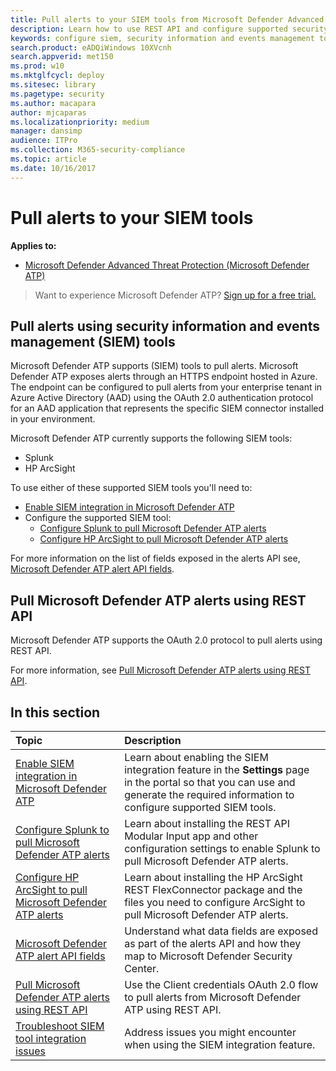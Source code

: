 ```yaml
---
title: Pull alerts to your SIEM tools from Microsoft Defender Advanced Threat Protection
description: Learn how to use REST API and configure supported security information and events management tools to receive and pull alerts.
keywords: configure siem, security information and events management tools, splunk, arcsight, custom indicators, rest api, alert definitions, indicators of compromise
search.product: eADQiWindows 10XVcnh
search.appverid: met150
ms.prod: w10
ms.mktglfcycl: deploy
ms.sitesec: library
ms.pagetype: security
ms.author: macapara
author: mjcaparas
ms.localizationpriority: medium
manager: dansimp
audience: ITPro
ms.collection: M365-security-compliance 
ms.topic: article
ms.date: 10/16/2017
---
```


# Pull alerts to your SIEM tools

**Applies to:**

- [Microsoft Defender Advanced Threat Protection (Microsoft Defender ATP)](https://go.microsoft.com/fwlink/p/?linkid=2069559)

>Want to experience Microsoft Defender ATP? [Sign up for a free trial.](https://www.microsoft.com/en-us/WindowsForBusiness/windows-atp?ocid=docs-wdatp-configuresiem-abovefoldlink) 

## Pull alerts using security information and events management (SIEM) tools
Microsoft Defender ATP supports (SIEM) tools to pull alerts. Microsoft Defender ATP exposes alerts through an HTTPS endpoint hosted in Azure. The endpoint can be configured to pull alerts from your enterprise tenant in Azure Active Directory (AAD) using the OAuth 2.0 authentication protocol for an AAD application that represents the specific SIEM connector installed in your environment.


Microsoft Defender ATP currently supports the following SIEM tools:

- Splunk
- HP ArcSight

To use either of these supported SIEM tools you'll need to:

- [Enable SIEM integration in Microsoft Defender ATP](enable-siem-integration.md)
- Configure the supported SIEM tool:
    - [Configure Splunk to pull Microsoft Defender ATP alerts](configure-splunk.md)
    - [Configure HP ArcSight to pull Microsoft Defender ATP alerts](configure-arcsight.md)

For more information on the list of fields exposed in the alerts API see, [Microsoft Defender ATP alert API fields](api-portal-mapping.md).


## Pull Microsoft Defender ATP alerts using REST API
Microsoft Defender ATP supports the OAuth 2.0 protocol to pull alerts using REST API.

For more information, see [Pull Microsoft Defender ATP alerts using REST API](pull-alerts-using-rest-api.md).


## In this section

Topic | Description
:---|:---
[Enable SIEM integration in Microsoft Defender ATP](enable-siem-integration.md)| Learn about enabling the SIEM integration feature in the **Settings** page in the portal so that you can use and generate the required information to configure supported SIEM tools.
[Configure Splunk to pull Microsoft Defender ATP alerts](configure-splunk.md)| Learn about installing the REST API Modular Input app and other configuration settings to enable Splunk to pull Microsoft Defender ATP alerts.
[Configure HP ArcSight to pull Microsoft Defender ATP alerts](configure-arcsight.md)| Learn about installing the HP ArcSight REST FlexConnector package and the files you need to configure ArcSight to pull Microsoft Defender ATP alerts.
[Microsoft Defender ATP alert API fields](api-portal-mapping.md) | Understand what data fields are exposed as part of the alerts API and how they map to Microsoft Defender Security Center.
[Pull Microsoft Defender ATP alerts using REST API](pull-alerts-using-rest-api.md) | Use the Client credentials OAuth 2.0 flow to pull alerts from Microsoft Defender ATP using REST API.
[Troubleshoot SIEM tool integration issues](troubleshoot-siem.md) | Address issues you might encounter when using the SIEM integration feature.
